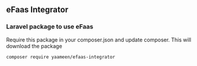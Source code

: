 ## eFaas Integrator

### Laravel package to use eFaas

Require this package in your composer.json and update composer. This will download the package

    composer require yaameen/efaas-integrator
